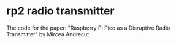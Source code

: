 # rp2 radio transmitter

The code for the paper: "Raspberry Pi Pico as a Disruptive Radio Transmitter" by Mircea Andrecut
